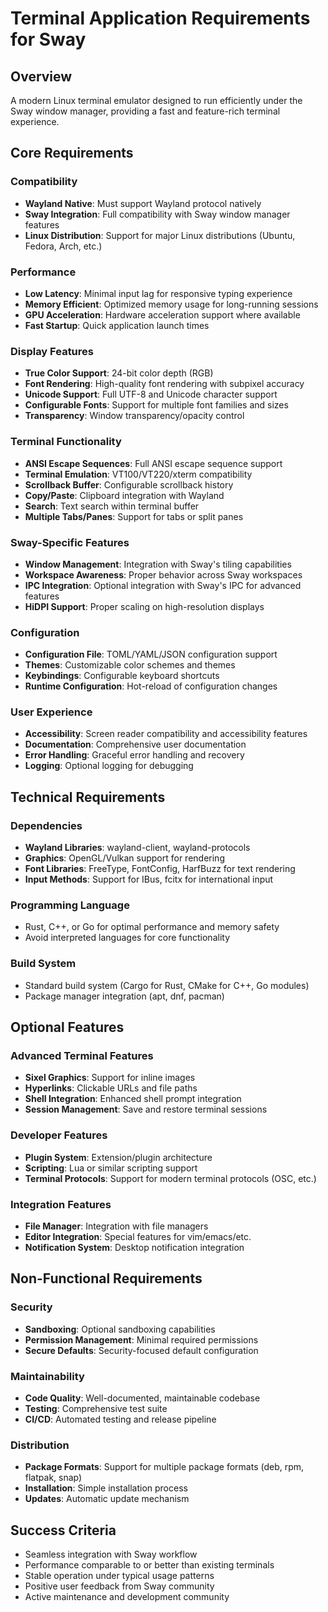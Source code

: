 # Terminal Application Requirements for Sway

## Overview
A modern Linux terminal emulator designed to run efficiently under the Sway window manager, providing a fast and feature-rich terminal experience.

## Core Requirements

### Compatibility
- **Wayland Native**: Must support Wayland protocol natively
- **Sway Integration**: Full compatibility with Sway window manager features
- **Linux Distribution**: Support for major Linux distributions (Ubuntu, Fedora, Arch, etc.)

### Performance
- **Low Latency**: Minimal input lag for responsive typing experience
- **Memory Efficient**: Optimized memory usage for long-running sessions
- **GPU Acceleration**: Hardware acceleration support where available
- **Fast Startup**: Quick application launch times

### Display Features
- **True Color Support**: 24-bit color depth (RGB)
- **Font Rendering**: High-quality font rendering with subpixel accuracy
- **Unicode Support**: Full UTF-8 and Unicode character support
- **Configurable Fonts**: Support for multiple font families and sizes
- **Transparency**: Window transparency/opacity control

### Terminal Functionality
- **ANSI Escape Sequences**: Full ANSI escape sequence support
- **Terminal Emulation**: VT100/VT220/xterm compatibility
- **Scrollback Buffer**: Configurable scrollback history
- **Copy/Paste**: Clipboard integration with Wayland
- **Search**: Text search within terminal buffer
- **Multiple Tabs/Panes**: Support for tabs or split panes

### Sway-Specific Features
- **Window Management**: Integration with Sway's tiling capabilities
- **Workspace Awareness**: Proper behavior across Sway workspaces
- **IPC Integration**: Optional integration with Sway's IPC for advanced features
- **HiDPI Support**: Proper scaling on high-resolution displays

### Configuration
- **Configuration File**: TOML/YAML/JSON configuration support
- **Themes**: Customizable color schemes and themes
- **Keybindings**: Configurable keyboard shortcuts
- **Runtime Configuration**: Hot-reload of configuration changes

### User Experience
- **Accessibility**: Screen reader compatibility and accessibility features
- **Documentation**: Comprehensive user documentation
- **Error Handling**: Graceful error handling and recovery
- **Logging**: Optional logging for debugging

## Technical Requirements

### Dependencies
- **Wayland Libraries**: wayland-client, wayland-protocols
- **Graphics**: OpenGL/Vulkan support for rendering
- **Font Libraries**: FreeType, FontConfig, HarfBuzz for text rendering
- **Input Methods**: Support for IBus, fcitx for international input

### Programming Language
- Rust, C++, or Go for optimal performance and memory safety
- Avoid interpreted languages for core functionality

### Build System
- Standard build system (Cargo for Rust, CMake for C++, Go modules)
- Package manager integration (apt, dnf, pacman)

## Optional Features

### Advanced Terminal Features
- **Sixel Graphics**: Support for inline images
- **Hyperlinks**: Clickable URLs and file paths
- **Shell Integration**: Enhanced shell prompt integration
- **Session Management**: Save and restore terminal sessions

### Developer Features
- **Plugin System**: Extension/plugin architecture
- **Scripting**: Lua or similar scripting support
- **Terminal Protocols**: Support for modern terminal protocols (OSC, etc.)

### Integration Features
- **File Manager**: Integration with file managers
- **Editor Integration**: Special features for vim/emacs/etc.
- **Notification System**: Desktop notification integration

## Non-Functional Requirements

### Security
- **Sandboxing**: Optional sandboxing capabilities
- **Permission Management**: Minimal required permissions
- **Secure Defaults**: Security-focused default configuration

### Maintainability
- **Code Quality**: Well-documented, maintainable codebase
- **Testing**: Comprehensive test suite
- **CI/CD**: Automated testing and release pipeline

### Distribution
- **Package Formats**: Support for multiple package formats (deb, rpm, flatpak, snap)
- **Installation**: Simple installation process
- **Updates**: Automatic update mechanism

## Success Criteria
- Seamless integration with Sway workflow
- Performance comparable to or better than existing terminals
- Stable operation under typical usage patterns
- Positive user feedback from Sway community
- Active maintenance and development community